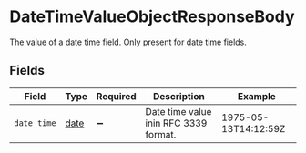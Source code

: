 # DateTimeValueObjectResponseBody

The value of a date time field. Only present for date time fields.


## Fields

| Field                                                                | Type                                                                 | Required                                                             | Description                                                          | Example                                                              |
| -------------------------------------------------------------------- | -------------------------------------------------------------------- | -------------------------------------------------------------------- | -------------------------------------------------------------------- | -------------------------------------------------------------------- |
| `date_time`                                                          | [date](https://docs.python.org/3/library/datetime.html#date-objects) | :heavy_minus_sign:                                                   | Date time value inin RFC 3339 format.                                | 1975-05-13T14:12:59Z                                                 |